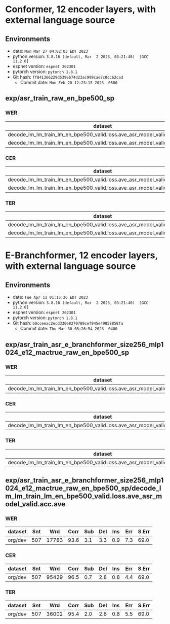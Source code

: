 # Conformer, 12 encoder layers, with external language source


## Environments
- date: `Mon Mar 27 04:02:03 EDT 2023`
- python version: `3.8.16 (default, Mar  2 2023, 03:21:46)  [GCC 11.2.0]`
- espnet version: `espnet 202301`
- pytorch version: `pytorch 1.8.1`
- Git hash: `ff841366229d539eb74d23ac999cae7c0cc62cad`
  - Commit date: `Mon Feb 20 12:23:15 2023 -0500`

## exp/asr_train_raw_en_bpe500_sp
### WER

|dataset|Snt|Wrd|Corr|Sub|Del|Ins|Err|S.Err|
|---|---|---|---|---|---|---|---|---|
|decode_lm_lm_train_lm_en_bpe500_valid.loss.ave_asr_model_valid.acc.ave/dev|507|17783|93.2|3.2|3.5|1.0|7.8|68.6|
|decode_lm_lm_train_lm_en_bpe500_valid.loss.ave_asr_model_valid.acc.ave/test|1155|27500|93.9|2.7|3.4|0.7|6.8|61.1|

### CER

|dataset|Snt|Wrd|Corr|Sub|Del|Ins|Err|S.Err|
|---|---|---|---|---|---|---|---|---|
|decode_lm_lm_train_lm_en_bpe500_valid.loss.ave_asr_model_valid.acc.ave/dev|507|95429|96.2|0.7|3.1|0.9|4.7|68.6|
|decode_lm_lm_train_lm_en_bpe500_valid.loss.ave_asr_model_valid.acc.ave/test|1155|145066|96.6|0.6|2.8|0.6|4.1|61.1|

### TER

|dataset|Snt|Wrd|Corr|Sub|Del|Ins|Err|S.Err|
|---|---|---|---|---|---|---|---|---|
|decode_lm_lm_train_lm_en_bpe500_valid.loss.ave_asr_model_valid.acc.ave/dev|507|36002|95.0|2.2|2.8|0.9|5.8|68.6|
|decode_lm_lm_train_lm_en_bpe500_valid.loss.ave_asr_model_valid.acc.ave/test|1155|54206|95.5|1.7|2.7|0.6|5.1|61.1|



# E-Branchformer, 12 encoder layers, with external language source


## Environments
- date: `Tue Apr 11 01:15:36 EDT 2023`
- python version: `3.8.16 (default, Mar  2 2023, 03:21:46)  [GCC 11.2.0]`
- espnet version: `espnet 202301`
- pytorch version: `pytorch 1.8.1`
- Git hash: `b0cceeac2ecd330e8270789cef945e49058858fa`
  - Commit date: `Thu Mar 30 08:26:54 2023 -0400`



## exp/asr_train_asr_e_branchformer_size256_mlp1024_e12_mactrue_raw_en_bpe500_sp
### WER

|dataset|Snt|Wrd|Corr|Sub|Del|Ins|Err|S.Err|
|---|---|---|---|---|---|---|---|---|
|decode_lm_lm_train_lm_en_bpe500_valid.loss.ave_asr_model_valid.acc.ave/test|1155|27500|94.2|2.5|3.3|0.6|6.4|59.2|

### CER

|dataset|Snt|Wrd|Corr|Sub|Del|Ins|Err|S.Err|
|---|---|---|---|---|---|---|---|---|
|decode_lm_lm_train_lm_en_bpe500_valid.loss.ave_asr_model_valid.acc.ave/test|1155|145066|96.8|0.5|2.7|0.6|3.8|59.2|

### TER

|dataset|Snt|Wrd|Corr|Sub|Del|Ins|Err|S.Err|
|---|---|---|---|---|---|---|---|---|
|decode_lm_lm_train_lm_en_bpe500_valid.loss.ave_asr_model_valid.acc.ave/test|1155|54206|95.8|1.6|2.6|0.5|4.7|59.2|

## exp/asr_train_asr_e_branchformer_size256_mlp1024_e12_mactrue_raw_en_bpe500_sp/decode_lm_lm_train_lm_en_bpe500_valid.loss.ave_asr_model_valid.acc.ave
### WER

|dataset|Snt|Wrd|Corr|Sub|Del|Ins|Err|S.Err|
|---|---|---|---|---|---|---|---|---|
|org/dev|507|17783|93.6|3.1|3.3|0.9|7.3|69.0|

### CER

|dataset|Snt|Wrd|Corr|Sub|Del|Ins|Err|S.Err|
|---|---|---|---|---|---|---|---|---|
|org/dev|507|95429|96.5|0.7|2.8|0.8|4.4|69.0|

### TER

|dataset|Snt|Wrd|Corr|Sub|Del|Ins|Err|S.Err|
|---|---|---|---|---|---|---|---|---|
|org/dev|507|36002|95.4|2.0|2.6|0.8|5.5|69.0|
